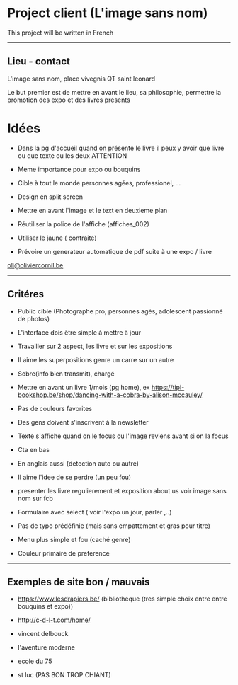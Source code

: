 # Project client (L'image sans nom)	


This project will be written in French

-----------------

## Lieu - contact

L'image sans nom, place vivegnis QT saint leonard

Le but premier est de mettre en avant le lieu, sa philosophie, permettre la promotion des expo et des livres presents

# Idées

- Dans la pg d'accueil quand on présente le livre il peux y avoir que livre ou que texte ou les deux ATTENTION 

- Meme importance pour expo ou bouquins

- Cible à tout le monde personnes agées, professionel, ...

- Design en split screen 

- Mettre en avant l'image et le text en deuxieme plan

- Réutiliser la police de l'affiche (affiches_002)

- Utiliser le jaune ( contraite)

- Prévoire un generateur automatique de pdf suite à une expo / livre

oli@oliviercornil.be



-----------------------

## Critéres

- Public cible (Photographe pro, personnes agés, adolescent passionné de photos)

- L'interface dois être simple à mettre à jour 

- Travailler sur 2 aspect, les livre et sur les expositions

- Il aime les superpositions genre un carre sur un autre 

- Sobre(info bien transmit), chargé

- Mettre en avant un livre 1/mois (pg home), ex https://tipi-bookshop.be/shop/dancing-with-a-cobra-by-alison-mccauley/

- Pas de couleurs favorites

- Des gens doivent s'inscrivent à la newsletter

- Texte s'affiche quand on le focus ou l'image reviens avant si on la focus

- Cta en bas

- En anglais aussi (detection auto ou autre)

- Il aime l'idee de se perdre (un peu fou)

- presenter les livre regulierement et exposition about us voir image sans nom sur fcb

- Formulaire avec select ( voir l'expo un jour, parler ,..)

- Pas de typo prédéfinie (mais sans empattement et gras pour titre)

- Menu plus simple et fou (caché genre)

- Couleur primaire de preference



-------------------

## Exemples de site bon / mauvais

- https://www.lesdrapiers.be/ (bibliotheque (tres simple choix entre entre bouquins et expo))

- http://c-d-l-t.com/home/

- vincent delbouck

- l'aventure moderne

- ecole du 75

- st luc (PAS BON TROP CHIANT)